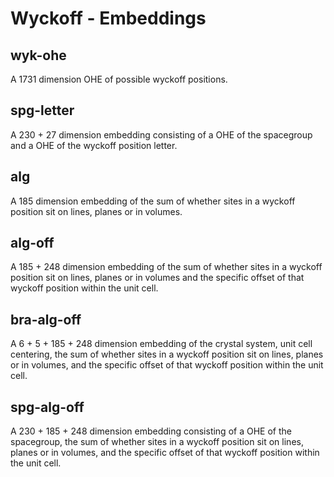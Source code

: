 # Wyckoff - Embeddings

## wyk-ohe

A 1731 dimension OHE of possible wyckoff positions.

## spg-letter

A 230 + 27 dimension embedding consisting of a OHE of the spacegroup and a OHE of the wyckoff position letter.

## alg

A 185 dimension embedding of the sum of whether sites in a wyckoff position sit on lines, planes or in volumes.

## alg-off

A 185 + 248 dimension embedding of the sum of whether sites in a wyckoff position sit on lines, planes or in
volumes and the specific offset of that wyckoff position within the unit cell.

## bra-alg-off

A 6 + 5 + 185 + 248 dimension embedding of the crystal system, unit cell centering, the sum of whether sites
in a wyckoff position sit on lines, planes or in volumes, and the specific offset of that wyckoff position within
the unit cell.

## spg-alg-off

A 230 + 185 + 248 dimension embedding consisting of a OHE of the spacegroup, the sum of whether sites
in a wyckoff position sit on lines, planes or in volumes, and the specific offset of that wyckoff position within
the unit cell.

